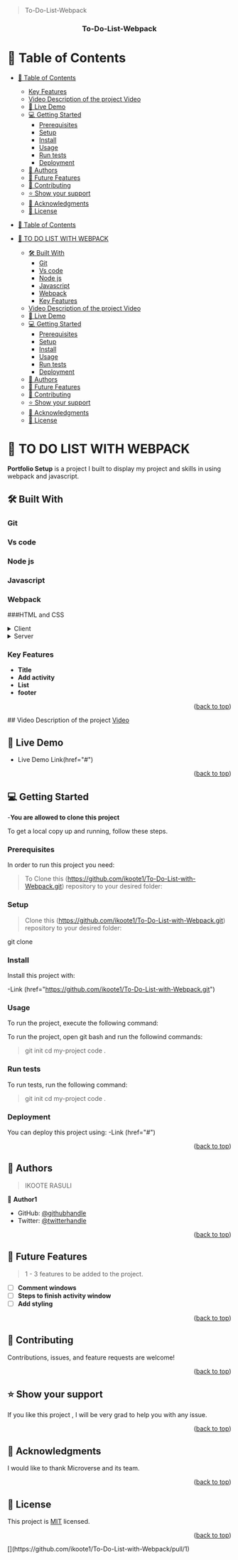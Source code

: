 <a name="To-Do-List-Webpack"></a>
>To-Do-List-Webpack

<div align="center">

  <h3><b>To-Do-List-Webpack</b></h3>

</div>

<!-- To-Do-List-Webpack -->

# 📗 Table of Contents

- [📗 Table of Contents](#-table-of-contents)

    - [Key Features ](#key-features-)
  - [Video Description of the project  Video ](#video-description-of-the-project--video-)
  - [🚀 Live Demo ](#-live-demo-)
  - [💻 Getting Started ](#-getting-started-)
    - [Prerequisites](#prerequisites)
    - [Setup](#setup)
    - [Install](#install)
    - [Usage](#usage)
    - [Run tests](#run-tests)
    - [Deployment](#deployment)
  - [👥 Authors ](#-authors-)
  - [🔭 Future Features ](#-future-features-)
  - [🤝 Contributing ](#-contributing-)
  - [⭐️ Show your support ](#️-show-your-support-)
  - [🙏 Acknowledgments ](#-acknowledgments-)
  - [📝 License ](#-license-)
- [📗 Table of Contents](#-table-of-contents-1)
- [📖 TO DO LIST WITH WEBPACK ](#-to-do-list-with-webpack-)
  - [🛠 Built With ](#-built-with--1)
    - [Git ](#git--1)
    - [Vs code](#vs-code-1)
    - [Node js ](#node-js-)
    - [Javascript ](#javascript--1)
    - [Webpack ](#webpack--1)
    - [Key Features ](#key-features--1)
  - [Video Description of the project  Video ](#video-description-of-the-project--video-)
  - [🚀 Live Demo ](#-live-demo--1)
  - [💻 Getting Started ](#-getting-started--1)
    - [Prerequisites](#prerequisites)
    - [Setup](#setup-1)
    - [Install](#install-1)
    - [Usage](#usage-1)
    - [Run tests](#run-tests-1)
    - [Deployment](#deployment-1)
  - [👥 Authors ](#-authors--1)
  - [🔭 Future Features ](#-future-features--1)
  - [🤝 Contributing ](#-contributing--1)
  - [⭐️ Show your support ](#️-show-your-support--1)
  - [🙏 Acknowledgments ](#-acknowledgments--1)
  - [📝 License ](#-license--1)

<!-- PROJECT DESCRIPTION -->

# 📖 TO DO LIST WITH WEBPACK <a name="about-project"></a>

**Portfolio Setup** is a project I built to display my project and skills in using webpack and javascript.

## 🛠 Built With <a name="built-with"></a>

### Git <a name="Git"></a>
### Vs code<a name="Vs code"></a>
### Node js <a name="Node js"></a>
### Javascript <a name="Javascript"></a>
### Webpack <a name="Webpack"></a>
###HTML and CSS <a name="HTML and CSS"></a>

<details>
  <summary>Client</summary>
  -This project was developed for clients who want to be organised.
  <ul>
    <li><a href="https://github.com/ikoote1/To-Do-List-with-Webpack.git">Readme</a></li>
  </ul>
</details>

<details>
  <summary>Server</summary>
  <ul>
    <li><a href="https://github.com/ikoote1/To-Do-List-with-Webpack.git">Repo</a></li>
  </ul>
</details>


<!-- Features -->

### Key Features <a name="key-features"></a>

- **Title**
- **Add activity**
- **List**
- **footer**

<p align="right">(<a href="#readme-top">back to top</a>)</p>
## Video Description of the project <a name="Video" href="#" > Video </a>

<!-- LIVE DEMO -->

## 🚀 Live Demo <a name="Preim Live"></a>

- Live Demo Link(href="#")

<p align="right">(<a href="#readme-top">back to top</a>)</p>

<!-- GETTING STARTED -->

## 💻 Getting Started <a name="getting-started"></a>
-**You are allowed to clone this project**

To get a local copy up and running, follow these steps.

### Prerequisites

In order to run this project you need:

>To Clone this (https://github.com/ikoote1/To-Do-List-with-Webpack.git) repository to your desired folder:

### Setup

>Clone this (https://github.com/ikoote1/To-Do-List-with-Webpack.git) repository to your desired folder:


  git clone [](https://github.com/ikoote1/To-Do-List-with-Webpack.git)


### Install

Install this project with:

-Link (href="https://github.com/ikoote1/To-Do-List-with-Webpack.git")

### Usage

To run the project, execute the following command:


To run the project, open git bash and run the followind commands:

> git init
> cd my-project
> code .


### Run tests

To run tests, run the following command:


> git init
> cd my-project
> code .

### Deployment

You can deploy this project using:
-Link (href="#")

<p align="right">(<a href="#readme-top">back to top</a>)</p>

<!-- AUTHORS -->

## 👥 Authors <a name="Ikoote Rasuli"></a>

> IKOOTE RASULI

👤 **Author1**

- GitHub: [@githubhandle](https://github.com/ikoote1)
- Twitter: [@twitterhandle](https://twitter.com/ikoote1)


<p align="right">(<a href="#readme-top">back to top</a>)</p>

<!-- FUTURE FEATURES -->

## 🔭 Future Features <a name="future-features"></a>

>  1 - 3 features to be added to the project.

- [ ] **Comment windows**
- [ ] **Steps to finish activity window**
- [ ] **Add styling**

<p align="right">(<a href="#readme-top">back to top</a>)</p>

<!-- CONTRIBUTING -->

## 🤝 Contributing <a name="contributing"></a>

Contributions, issues, and feature requests are welcome!

<p align="right">(<a href="#readme-top">back to top</a>)</p>

<!-- SUPPORT -->

## ⭐️ Show your support <a name="support"></a>

If you like this project , I will be very grad to help you with any issue.

<p align="right">(<a href="#readme-top">back to top</a>)</p>

<!-- ACKNOWLEDGEMENTS -->

## 🙏 Acknowledgments <a name="acknowledgements"></a>

I would like to thank Microverse and its team.

<p align="right">(<a href="#readme-top">back to top</a>)</p>

<!-- LICENSE -->

## 📝 License <a name="license"></a>

This project is [MIT](./LICENSE) licensed.


<p align="right">(<a href="#readme-top">back to top</a>)</p>
[](https://github.com/ikoote1/To-Do-List-with-Webpack/pull/1)
